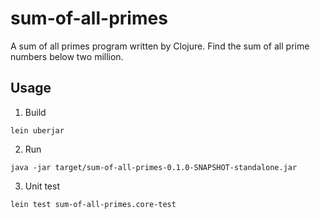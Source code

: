 # sum-of-all-primes
A sum of all primes program written by Clojure.
Find the sum of all prime numbers below two million.

## Usage

1. Build
```
lein uberjar
```
2. Run
```
java -jar target/sum-of-all-primes-0.1.0-SNAPSHOT-standalone.jar
```
3. Unit test

```
lein test sum-of-all-primes.core-test
```